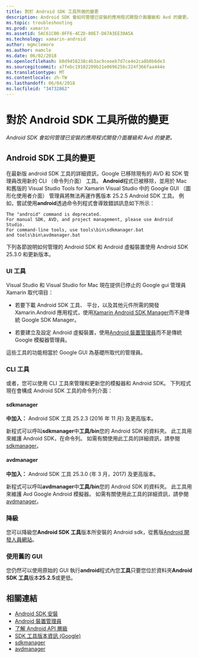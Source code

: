 ```yaml
---
title: 對於 Android SDK 工具所做的變更
description: Android SDK 會如何管理已安裝的應用程式開發介面層級和 Avd 的變更。
ms.topic: troubleshooting
ms.prod: xamarin
ms.assetid: 5AC61C00-0FF6-4C2D-80E7-D67A3EE30A5A
ms.technology: xamarin-android
author: mgmclemore
ms.author: mamcle
ms.date: 06/02/2018
ms.openlocfilehash: b0d9458238c4b3ac9ceeeb7d7ce4e2ca8b0b6de3
ms.sourcegitcommit: a7febc19102209b21e0696256c324f366faa444e
ms.translationtype: MT
ms.contentlocale: zh-TW
ms.lasthandoff: 06/04/2018
ms.locfileid: "34732862"
---
```

# <a name="changes-to-the-android-sdk-tooling"></a>對於 Android SDK 工具所做的變更

_Android SDK 會如何管理已安裝的應用程式開發介面層級和 Avd 的變更。_

## <a name="changes-to-android-sdk-tooling"></a>Android SDK 工具的變更

在最新版 android SDK 工具的詳細資訊，Google 已移除現有的 AVD 和 SDK 管理員改用新的 CLI （命令列介面） 工具。 **Android**程式已被移除，並用於 Mac 和舊版的 Visual Studio Tools for Xamarin Visual Studio 中的 Google GUI （圖形化使用者介面） 管理員將無法再運作舊版本 25.2.5 Android SDK 工具。 例如，嘗試使用**android**透過命令列程式會導致錯誤訊息如下所示：

```shell
The "android" command is deprecated.
For manual SDK, AVD, and project management, please use Android Studio.
For command-line tools, use tools\bin\sdkmanager.bat
and tools\bin\avdmanager.bat
```

下列各節說明如何管理的 Android SDK 和 Android 虛擬裝置使用 Android SDK 25.3.0 和更新版本。

### <a name="ui-tools"></a>UI 工具

Visual Studio 和 Visual Studio for Mac 現在提供已停止的 Google gui 管理員 Xamarin 取代項目：

-   若要下載 Android SDK 工具、 平台，以及其他元件所需的開發 Xamarin.Android 應用程式，使用[Xamarin Android SDK Manager](~/android/get-started/installation/android-sdk.md)而不是傳統 Google SDK Manager。

-   若要建立及設定 Android 虛擬裝置，使用[Android 裝置管理員](~/android/get-started/installation/android-emulator/device-manager.md)而不是傳統 Google 模擬器管理員。

這些工具的功能相當於 Google GUI 為基礎所取代的管理員。

### <a name="cli-tools"></a>CLI 工具

或者，您可以使用 CLI 工具來管理和更新您的模擬器和 Android SDK。 下列程式現在會構成 Android SDK 工具的命令列介面：

#### <a name="sdkmanager"></a>sdkmanager

**中加入：** Android SDK 工具 25.2.3 (2016 年 11 月) 及更高版本。

新程式可以呼叫**sdkmanager**中**工具/bin**您的 Android SDK 的資料夾。 此工具用來維護 Android SDK，在命令列。 如需有關使用此工具的詳細資訊，請參閱[sdkmanager](https://developer.android.com/studio/command-line/sdkmanager.html)。

#### <a name="avdmanager"></a>avdmanager

**中加入：** Android SDK 工具 25.3.0 (年 3 月，2017) 及更高版本。

新程式可以呼叫**avdmanager**中**工具/bin**您的 Android SDK 的資料夾。 此工具用來維護 Avd Google Android 模擬器。 如需有關使用此工具的詳細資訊，請參閱[avdmanager](https://developer.android.com/studio/command-line/avdmanager.html)。

### <a name="downgrading"></a>降級

您可以降級您**Android SDK 工具**版本所安裝的 Android sdk，從舊版[Android 開發人員網站](https://developer.android.com/studio/index.html)。

### <a name="using-the-old-gui"></a>使用舊的 GUI

您仍然可以使用原始的 GUI 執行**android**程式內您**工具**只要您位於資料夾**Android SDK 工具**版本**25.2.5**或更低。


## <a name="related-links"></a>相關連結

- [Android SDK 安裝](~/android/get-started/installation/android-sdk.md)
- [Android 裝置管理員](~/android/get-started/installation/android-emulator/device-manager.md)
- [了解 Android API 層級](~/android/app-fundamentals/android-api-levels.md)
- [SDK 工具版本資訊 (Google)](https://developer.android.com/studio/releases/sdk-tools.html)
- [sdkmanager](https://developer.android.com/studio/command-line/sdkmanager.html)
- [avdmanager](https://developer.android.com/studio/command-line/avdmanager.html)
